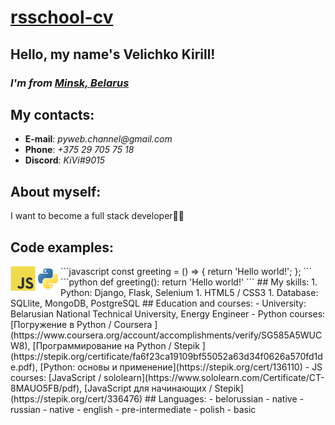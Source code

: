 # [rsschool-cv](https://pywebchannel.github.io/rsschool-cv/cv)
## Hello, my name's Velichko Kirill!
### _I'm from [Minsk, Belarus](https://www.google.com/maps/place/%D0%9C%D0%B8%D0%BD%D1%81%D0%BA/@53.88464,27.5933684,11z)_
## My contacts:
- **E-mail**: _pyweb.channel@gmail.com_
- **Phone**: _+375 29 705 75 18_
- **Discord**: _KiVi#9015_
## About myself:
I want to become a full stack developer👨‍💻
## Code examples:
<img align="left" src="https://github.com/devicons/devicon/blob/master/icons/javascript/javascript-original.svg" alt="JS" width="40" height="40"/>
```javascript
const greeting = () => {
 return 'Hello world!';
};
```
<img align="left" src="https://github.com/devicons/devicon/blob/master/icons/python/python-original.svg" alt="JS" width="40" height="40"/>
```python
def greeting():
    return 'Hello world!'
```
## My skills:
1. Python: Django, Flask, Selenium
1. HTML5 / CSS3
1. Database: SQLlite, MongoDB, PostgreSQL
## Education and courses:
- University: Belarusian National Technical University, Energy Engineer
- Python courses: [Погружение в Python / Сoursera ](https://www.coursera.org/account/accomplishments/verify/SG585A5WUCW8), [Программирование на Python / Stepik ](https://stepik.org/certificate/fa6f23ca19109bf55052a63d34f0626a570fd1de.pdf), [Python: основы и применение](https://stepik.org/cert/136110)
- JS courses: [JavaScript / sololearn](https://www.sololearn.com/Certificate/CT-8MAUO5FB/pdf), [JavaScript для начинающих / Stepik](https://stepik.org/cert/336476)
## Languages:
- belorussian - native
- russian - native
- english - pre-intermediate
- polish - basic